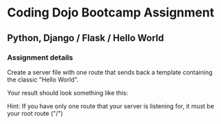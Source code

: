 # Coding Dojo Bootcamp Assignment  
## Python, Django / Flask / Hello World

### Assignment details  
Create a server file with one route that sends back a template containing the classic "Hello World".  

Your result should look something like this:  

Hint: If you have only one route that your server is listening for, it must be your root route ("/")  
